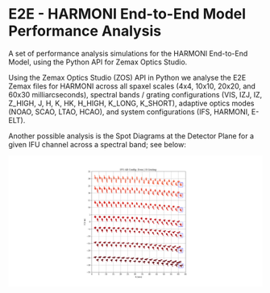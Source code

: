 # E2E - HARMONI End-to-End Model Performance Analysis

A set of performance analysis simulations for the HARMONI End-to-End Model, using the Python API for Zemax Optics Studio.


Using the Zemax Optics Studio (ZOS) API in Python we analyse the E2E Zemax files for HARMONI across all spaxel scales (4x4, 10x10, 20x20, and 60x30 milliarcseconds), spectral bands / grating configurations (VIS, IZJ, IZ, Z_HIGH, J, H, K, HK, H_HIGH, K_LONG, K_SHORT), adaptive optics modes (NOAO, SCAO, LTAO, HCAO), and system configurations (IFS, HARMONI, E-ELT).

Another possible analysis is the Spot Diagrams at the Detector Plane for a given IFU channel across a spectral band; see below:

![Spot Diagrams Detector Plane](sample_detector_spots.png?raw=true "Detector")
